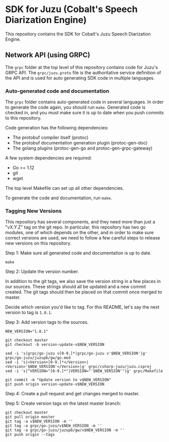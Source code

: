 # SDK for Juzu (Cobalt's Speech Diarization Engine)

This repository contains the SDK for Cobalt's Juzu Speech Diarization Engine.

## Network API (using GRPC)

The `grpc` folder at the top level of this repository contains code for Juzu's
GRPC API.  The `grpc/juzu.proto` file is the authoritative service definition of
the API and is used for auto generating SDK code in multiple languages.

### Auto-generated code and documentation

The `grpc` folder contains auto-generated code in several languages.  In order
to generate the code again, you should run `make`.  Generated code is checked
in, and you must make sure it is up to date when you push commits to this
repository.

Code generation has the following dependencies:
  - The protobuf compiler itself (protoc)
  - The protobuf documentation generation plugin (protoc-gen-doc)
  - The golang plugins (protoc-gen-go and protoc-gen-grpc-gateway)

A few system dependencies are required:
  - Go >= 1.12
  - git
  - wget

The top level Makefile can set up all other dependencies.

To generate the code and documentation, run `make`.  

### Tagging New Versions

This repository has several components, and they need more than just a "vX.Y.Z"
tag on the git repo.  In particular, this repository has two go modules, one of
which depends on the other, and in order to make sure correct versions are used,
we need to follow a few careful steps to release new versions on this
repository.

Step 1: Make sure all generated code and documentation is up to date.

```
make
```

Step 2: Update the version number.

In addition to the git tags, we also save the version string in a few places in
our sources.  These strings should all be updated and a new commit created.  The
git tags should then be placed on that commit once merged to master.

Decide which version you'd like to tag. For this README, let's say the next
version to tag is `1.0.1`.

Step 3: Add version tags to the sources.

```
NEW_VERSION="1.0.1"

git checkout master
git checkout -b version-update-v$NEW_VERSION

sed -i 's|grpc/go-juzu v[0-9.]*|grpc/go-juzu v'$NEW_VERSION'|g' grpc/go-juzu/juzupb/gw/go.mod
sed -i 's|<Version>[0-9.]*</Version>|<Version>'$NEW_VERSION'</Version>|g' grpc/csharp-juzu/juzu.csproj
sed -i 's|^VERSION="[0-9.]*"|VERSION="'$NEW_VERSION'"|g' grpc/Makefile

git commit -m "Update version to v$NEW_VERSION"
git push origin version-update-v$NEW_VERSION
```

Step 4: Create a pull request and get changes merged to master.

Step 5: Create version tags on the latest master branch:

```
git checkout master
git pull origin master
git tag -a v$NEW_VERSION -m ''
git tag -a grpc/go-juzu/v$NEW_VERSION -m ''
git tag -a grpc/go-juzu/juzupb/gw/v$NEW_VERSION -m ''
git push origin --tags
```
